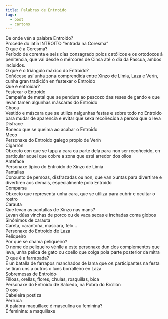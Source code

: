 ```yaml
---
title: Palabras de Entroido
tags:
  - post
  - cartons
---
```


<e-card color="1">
  <div>De onde vén a palabra Entroido?</div>
  <div>Procede do latín INTROITO “entrada na Coresma”</div>
</e-card>

<e-card color="5">
  <div>O que é a Coresma?</div>
  <div>Período de corenta e seis días consagrado polos católicos e os ortodoxos á penitencia, que vai desde o mércores de Cinsa até o día da Pascua, ambos incluídos. </div>
</e-card>

<e-card color="7">
  <div>O que é o triángulo máxico do Entroido?</div>
  <div>Coñécese así unha zona comprendida entre Xinzo de Limia, Laza e Verín, cunha gran tradición en festexar o Entroido</div>
</e-card>

<e-card color="10">
  <div>Que é entroidar?</div>
  <div>Festexar o Entroido</div>
</e-card>

<e-card color="2">
  <div>Campaíña de metal que se pendura ao pescozo das reses de gando e que levan tamén algunhas máscaras do Entroido</div>
  <div>Choca</div>
</e-card>

<e-card color="3">
  <div>Vestido e máscara que se utiliza nalgunhas festas e sobre todo no Entroido para mudar de aparencia e evitar que sexa recoñecida a persoa que o leva</div>
  <div>Disfrace</div>
</e-card>

<e-card color="4">
  <div>Boneco que se queima ao acabar o Entroido</div>
  <div>Meco</div>
</e-card>

<e-card color="5">
  <div>Personaxe do Entroido galego propio de Verín</div>
  <div>Cigarrón</div>
</e-card>

<e-card color="6">
  <div>Obxecto con que se tapa a cara ou parte dela para non ser recoñecido, en particular aquel que cobre a zona que está arredor dos ollos</div>
  <div>Anteface</div>
</e-card>

<e-card color="7">
  <div>Personaxe típico do Entroido de Xinzo de Limia</div>
  <div>Pantallas</div>
</e-card>

<e-card color="8">
  <div>Conxunto de persoas, disfrazadas ou non, que van xuntas para divertirse e divertiren aos demais, especialmente polo Entroido</div>
  <div>Comparsa</div>
</e-card>

<e-card color="6">
  <div>Obxecto que representa unha cara, que se utiliza para cubrir e ocultar o rostro</div>
  <div>Carauta</div>
</e-card>

<e-card color="9">
  <div>Que levan as pantallas de Xinzo nas mans?</div>
  <div>Levan dúas vinchas de porco ou de vaca secas e inchadas coma globos</div>
</e-card>

<e-card color="10">
  <div>Sinónimos de carauta</div>
  <div>Careta, carantoña, máscara, felo...</div>
</e-card>

<e-card color="1">
  <div>Personaxe do Entroido de Laza</div>
  <div>Peliqueiro</div>
</e-card>

<e-card color="2">
  <div>Por que se chama peliqueiro?</div>
  <div>O nome de peliqueiro vénlle a este personaxe dun dos complementos que leva, unha pelica de gato ou coello que colga pola parte posterior da mitra</div>
</e-card>

<e-card color="7">
  <div>O que é a farrapada?</div>
  <div>É un batalla de farrapos manchados de lama que os participantes na festa se tiran uns a outros o luns borralleiro en Laza</div>
</e-card>

<e-card color="1">
  <div>Sobremesas de Entroido</div>
  <div>Filloas, orellas, flores, chulas, rosquillas, bica</div>
</e-card>

<e-card color="5">
  <div>Personaxe do Entroido de Salcedo, na Pobra do Brollón</div>
  <div>O oso</div>
</e-card>

<e-card color="10">
  <div>Cabeleira postiza</div>
  <div>Perruca</div>
</e-card>

<e-card color="1">
  <div>A palabra maquillaxe é masculina ou feminina?</div>
  <div>É feminina: a maquillaxe</div>
</e-card>
